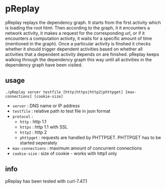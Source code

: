 # pReplay

pReplay replays the dependency graph.
It starts from the first activity which is loading the root html.
Then according to the graph, it it encounters a network activity, it makes a request for the corresponding url, or if it encounters a computation activity, it waits for a specific amount of time (mentioned in the graph).
Once a particular activity is finshed it checks  whether it should trigger dependent activities based on whether all activities that a dependent activity depends on are finished.
pReplay keeps walking through the dependency graph this way until all activities in the dependency graph have been visited.


## usage
```
./pReplay server testfile [http|https|http2|phttpget] [max-connections] [cookie-size]
```
* `server` : DNS name or IP address
* `testfile` : relative path to test file in json format
* `protocol` :
    * `http` : http 1.1
    * `https` : http 1.1 with SSL
    * `http2` : http 2
    * `phttpget` : requests are handled by PHTTPGET.
    PHTTPGET has to be started seperately
* `max-connections` : maximum amount of concurrent connections
* `cookie-size` : size of cookie - works with http1 only

## info
pReplay has been tested with curl-7.47.1
